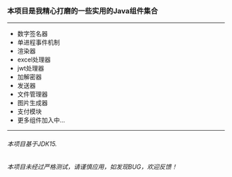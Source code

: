 ### 本项目是我精心打磨的一些实用的Java组件集合
---

- 数字签名器
- 单进程事件机制
- 渲染器
- excel处理器
- jwt处理器
- 加解密器
- 发送器
- 文件管理器
- 图片生成器
- 支付模块
- 更多组件加入中...

---

###### 本项目基于JDK15.

###### 本项目未经过严格测试，请谨慎应用，如发现BUG，欢迎反馈！